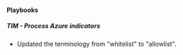 
#### Playbooks

##### TIM - Process Azure indicators

- Updated the terminology from "whitelist" to "allowlist".
